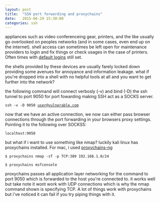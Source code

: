 ```yaml
---
layout: post
title:  "SSH port forwarding and proxychains"
date:   2015-06-29 15:30:00
categories: ssh
---
```


appliances such as video conferenceing gear, printers, and the like usually go overlooked on peoples networks (and in some cases, even end up on the internet). shell access can sometimes be left open for maintenance providers to login and fix things or check usages in the case of printers. Often times with [default logins](https://default-password.info) still set.  

the shells provided by these devices are usually farely locked down providing some avenues for annoyance and information leakage. what if you're dropped into a shell with no helpful tools at all and you want to get further into the network?  

the following command will connect verbosly (-v) and bind (-D) the ssh tunnel to port 9050 for port fowarding making SSH act as a SOCKS server.  

<code>ssh -v -D 9050 user@vulnerable.com</code>  

now that we have an active connection, we now can either pass browser connections through the port forwarding in your browsers proxy settings. Pointing it to the following over SOCKS5:  

<code>localhost:9050</code>  

but what if i want to use something like nmap? luckily kali linux has proxychains installed. For mac, i used [proxychains-ng](https://github.com/rofl0r/proxychains-ng)  

<code>$ proxychains nmap -sT -p TCP:389 192.168.1.0/24</code>  

<code>$ proxychains msfconsole</code>  

proxychains passes all application layer networking for the command to port 9050 which is forwarded to the host you're connected to. it works well but take note it wont work with UDP connections which is why the nmap command shown is specifying TCP. A lot of things work with proxychains but i've noticed it can fail if you try piping things with it.
